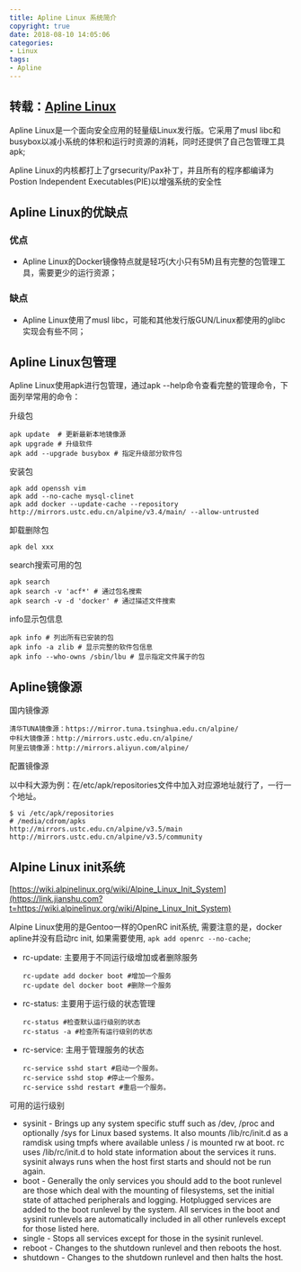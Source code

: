 ```yaml
---
title: Apline Linux 系统简介
copyright: true
date: 2018-08-10 14:05:06
categories:
- Linux
tags:
- Apline
---
```


## 转载：[Apline Linux](https://www.jianshu.com/p/2c1118694936)

Apline Linux是一个面向安全应用的轻量级Linux发行版。它采用了musl libc和busybox以减小系统的体积和运行时资源的消耗，同时还提供了自己包管理工具apk;

Apline Linux的内核都打上了grsecurity/Pax补丁，并且所有的程序都编译为Postion Independent Executables(PIE)以增强系统的安全性

<!--more-->

## Apline Linux的优缺点

### 优点

- Apline Linux的Docker镜像特点就是轻巧(大小只有5M)且有完整的包管理工具，需要更少的运行资源；

### 缺点

- Apline Linux使用了musl libc，可能和其他发行版GUN/Linux都使用的glibc实现会有些不同；

## Apline Linux包管理

Apline Linux使用apk进行包管理，通过apk --help命令查看完整的管理命令，下面列举常用的命令：

升级包

```
apk update  # 更新最新本地镜像源
apk upgrade # 升级软件
apk add --upgrade busybox # 指定升级部分软件包
```

安装包

```
apk add openssh vim
apk add --no-cache mysql-clinet
apk add docker --update-cache --repository http://mirrors.ustc.edu.cn/alpine/v3.4/main/ --allow-untrusted
```

卸载删除包

```
apk del xxx
```

search搜索可用的包

```
apk search 
apk search -v 'acf*' # 通过包名搜索
apk search -v -d 'docker' # 通过描述文件搜索
```

info显示包信息

```
apk info # 列出所有已安装的包
apk info -a zlib # 显示完整的软件包信息
apk info --who-owns /sbin/lbu # 显示指定文件属于的包
```

## Apline镜像源

国内镜像源

```
清华TUNA镜像源：https://mirror.tuna.tsinghua.edu.cn/alpine/
中科大镜像源：http://mirrors.ustc.edu.cn/alpine/
阿里云镜像源：http://mirrors.aliyun.com/alpine/
```

配置镜像源

以中科大源为例：在/etc/apk/repositories文件中加入对应源地址就行了，一行一个地址。

```
$ vi /etc/apk/repositories
# /media/cdrom/apks
http://mirrors.ustc.edu.cn/alpine/v3.5/main
http://mirrors.ustc.edu.cn/alpine/v3.5/community
```

## Alpine Linux init系统

[https://wiki.alpinelinux.org/wiki/Alpine_Linux_Init_System](https://link.jianshu.com?t=https://wiki.alpinelinux.org/wiki/Alpine_Linux_Init_System)

Alpine Linux使用的是Gentoo一样的OpenRC init系统, 需要注意的是，docker apline并没有启动rc init, 如果需要使用, `apk add openrc --no-cache`;

- rc-update: 主要用于不同运行级增加或者删除服务

  ```
  rc-update add docker boot #增加一个服务
  rc-update del docker boot #删除一个服务
  ```

- rc-status: 主要用于运行级的状态管理

  ```
  rc-status #检查默认运行级别的状态
  rc-status -a #检查所有运行级别的状态
  ```

- rc-service: 主用于管理服务的状态

  ```
  rc-service sshd start #启动一个服务。
  rc-service sshd stop #停止一个服务。
  rc-service sshd restart #重启一个服务。
  ```

可用的运行级别

- sysinit - Brings up any system specific stuff such as /dev, /proc and optionally /sys for Linux based systems. It also mounts /lib/rc/init.d as a ramdisk using tmpfs where available unless / is mounted rw at boot. rc uses /lib/rc/init.d to hold state information about the services it runs. sysinit always runs when the host first starts and should not be run again.
- boot - Generally the only services you should add to the boot runlevel are those which deal with the mounting of filesystems, set the initial state of attached peripherals and logging. Hotplugged services are added to the boot runlevel by the system. All services in the boot and sysinit runlevels are automatically included in all other runlevels except for those listed here.
- single - Stops all services except for those in the sysinit runlevel.
- reboot - Changes to the shutdown runlevel and then reboots the host.
- shutdown - Changes to the shutdown runlevel and then halts the host.

 

 

 

 

 

